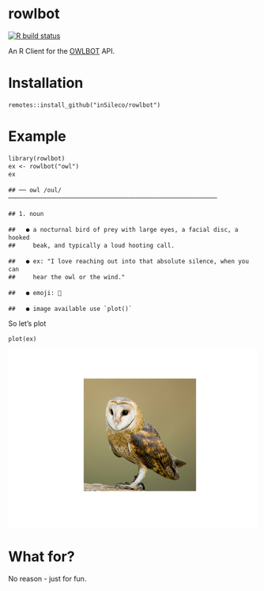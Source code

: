 rowlbot
=======

[![R build
status](https://github.com/inSileco/rowlbot/workflows/R-CMD-check/badge.svg)](https://github.com/inSileco/rowlbot/actions)

An R Client for the [OWLBOT](https://owlbot.info/) API.

Installation
============

    remotes::install_github("inSileco/rowlbot")

Example
=======

    library(rowlbot)
    ex <- rowlbot("owl")
    ex

    ## ── owl /oul/ ───────────────────────────────────────────────────────────

    ## 1. noun

    ##   ● a nocturnal bird of prey with large eyes, a facial disc, a hooked
    ##     beak, and typically a loud hooting call.

    ##   ● ex: "I love reaching out into that absolute silence, when you can
    ##     hear the owl or the wind."

    ##   ● emoji: 🦉

    ##   ● image available use `plot()`

So let’s plot

    plot(ex)

![](README_files/figure-markdown_strict/unnamed-chunk-4-1.png)

What for?
=========

No reason - just for fun.
